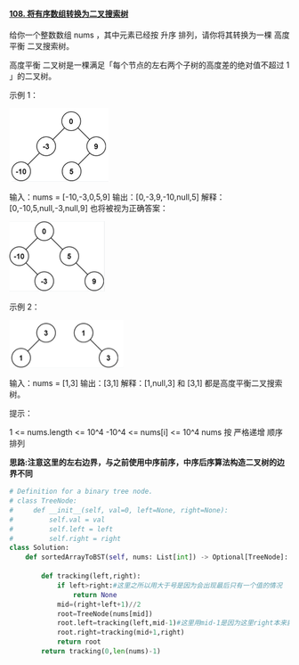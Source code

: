 #### [108. 将有序数组转换为二叉搜索树](https://leetcode.cn/problems/convert-sorted-array-to-binary-search-tree/)

给你一个整数数组 nums ，其中元素已经按 升序 排列，请你将其转换为一棵 高度平衡 二叉搜索树。

高度平衡 二叉树是一棵满足「每个节点的左右两个子树的高度差的绝对值不超过 1 」的二叉树。

 

示例 1：

<img src="../../assets/image-20220819213107149.png" alt="image-20220819213107149" style="zoom:50%;" />

输入：nums = [-10,-3,0,5,9]
输出：[0,-3,9,-10,null,5]
解释：[0,-10,5,null,-3,null,9] 也将被视为正确答案：

<img src="../../assets/image-20220819213127346.png" alt="image-20220819213127346" style="zoom:50%;" />

示例 2：

<img src="../../assets/image-20220819213142535.png" alt="image-20220819213142535" style="zoom:50%;" />


输入：nums = [1,3]
输出：[3,1]
解释：[1,null,3] 和 [3,1] 都是高度平衡二叉搜索树。


提示：

1 <= nums.length <= 10^4
-10^4 <= nums[i] <= 10^4
nums 按 严格递增 顺序排列

**思路:注意这里的左右边界，与之前使用中序前序，中序后序算法构造二叉树的边界不同**

```python
# Definition for a binary tree node.
# class TreeNode:
#     def __init__(self, val=0, left=None, right=None):
#         self.val = val
#         self.left = left
#         self.right = right
class Solution:
    def sortedArrayToBST(self, nums: List[int]) -> Optional[TreeNode]:

        def tracking(left,right):
            if left>right:#这里之所以用大于号是因为会出现最后只有一个值的情况
                return None
            mid=(right+left+1)//2
            root=TreeNode(nums[mid])            
            root.left=tracking(left,mid-1)#这里用mid-1是因为这里right本来就是包含在内的闭区间
            root.right=tracking(mid+1,right)
            return root
        return tracking(0,len(nums)-1)
```

